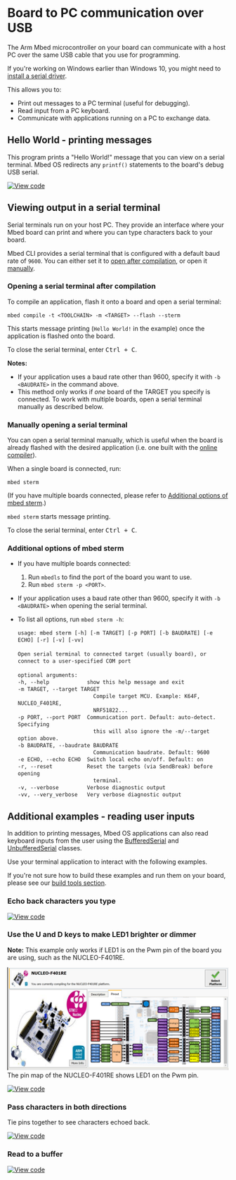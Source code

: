 <h1 id="serial-comm">Board to PC communication over USB</h1>

The Arm Mbed microcontroller on your board can communicate with a host PC over the same USB cable that you use for programming.

<span class="tips">If you're working on Windows earlier than Windows 10, you might need to [install a serial driver](../program-setup/windows-serial-driver.html).</span>

This allows you to:

- Print out messages to a PC terminal (useful for debugging).
- Read input from a PC keyboard.
- Communicate with applications running on a PC to exchange data.

## Hello World - printing messages

This program prints a "Hello World!" message that you can view on a serial terminal. Mbed OS redirects any `printf()` statements to the board's debug USB serial.

[![View code](https://www.mbed.com/embed/?url=https://github.com/ARMmbed/mbed-os-snippet-Serial_STDOUT/tree/v6.0)](https://github.com/ARMmbed/mbed-os-snippet-Serial_STDOUT/blob/v6.0/main.cpp)

## Viewing output in a serial terminal

Serial terminals run on your host PC. They provide an interface where your Mbed board can print and where you can type characters back to your board.

Mbed CLI provides a serial terminal that is configured with a default baud rate of `9600`. You can either set it to [open after compilation](#opening-a-serial-terminal-after-compilation), or open it [manually](#manually-opening-a-serial-terminal).

### Opening a serial terminal after compilation

To compile an application, flash it onto a board and open a serial terminal:

```
mbed compile -t <TOOLCHAIN> -m <TARGET> --flash --sterm
```

This starts message printing (`Hello World!` in the example) once the application is flashed onto the board.

To close the serial terminal, enter <kbd>Ctrl + C</kbd>.

<span class="notes">**Notes:**
- If your application uses a baud rate other than 9600, specify it with `-b <BAUDRATE>` in the command above.
- This method only works if _one_ board of the TARGET you specify is connected. To work with multiple boards, open a serial terminal manually as described below.</span>

### Manually opening a serial terminal

You can open a serial terminal manually, which is useful when the board is already flashed with the desired application (i.e. one built with the [online compiler](../quick-start/build-with-the-online-compiler.html)).

When a single board is connected, run:

```
mbed sterm
```

(If you have multiple boards connected, please refer to [Additional options of mbed sterm](#additional-options-of-mbed-sterm).)

`mbed sterm` starts message printing.

To close the serial terminal, enter <kbd>Ctrl + C</kbd>.

### Additional options of mbed sterm

- If you have multiple boards connected:
    1. Run `mbedls` to find the port of the board you want to use.
    1. Run `mbed sterm -p <PORT>`.

- If your application uses a baud rate other than 9600, specify it with `-b <BAUDRATE>` when opening the serial terminal.

- To list all options, run `mbed sterm -h`:

    ```
    usage: mbed sterm [-h] [-m TARGET] [-p PORT] [-b BAUDRATE] [-e ECHO] [-r] [-v] [-vv]

    Open serial terminal to connected target (usually board), or connect to a user-specified COM port

    optional arguments:
    -h, --help            show this help message and exit
    -m TARGET, --target TARGET
                            Compile target MCU. Example: K64F, NUCLEO_F401RE,
                            NRF51822...
    -p PORT, --port PORT  Communication port. Default: auto-detect. Specifying
                            this will also ignore the -m/--target option above.
    -b BAUDRATE, --baudrate BAUDRATE
                            Communication baudrate. Default: 9600
    -e ECHO, --echo ECHO  Switch local echo on/off. Default: on
    -r, --reset           Reset the targets (via SendBreak) before opening
                            terminal.
    -v, --verbose         Verbose diagnostic output
    -vv, --very_verbose   Very verbose diagnostic output
    ```

## Additional examples - reading user inputs

In addition to printing messages, Mbed OS applications can also read keyboard inputs from the user using the [BufferedSerial](../apis/bufferedserial.html) and [UnbufferedSerial](../apis/unbufferedserial.html) classes.

Use your terminal application to interact with the following examples.

If you're not sure how to build these examples and run them on your board, please see our [build tools section](../build-tools/index.html).

### Echo back characters you type

[![View code](https://www.mbed.com/embed/?url=https://github.com/ARMmbed/mbed-os-snippet-Serial_EchoBack/tree/v6.0)](https://github.com/ARMmbed/mbed-os-snippet-Serial_EchoBack/blob/v6.0/main.cpp)

### Use the U and D keys to make LED1 brighter or dimmer

<span class="notes">**Note:** This example only works if LED1 is on the Pwm pin of the board you are using, such as the NUCLEO-F401RE. </span>

<span class="images">![](../../images/NUCLEOF401RE.png)<span>The pin map of the NUCLEO-F401RE shows LED1 on the Pwm pin.</span></span>

[![View code](https://www.mbed.com/embed/?url=https://github.com/ARMmbed/mbed-os-snippet-Serial_LEDControl/tree/v6.0)](https://github.com/ARMmbed/mbed-os-snippet-Serial_LEDControl/blob/v6.0/main.cpp)

### Pass characters in both directions

Tie pins together to see characters echoed back.

[![View code](https://www.mbed.com/embed/?url=https://github.com/ARMmbed/mbed-os-snippet-Serial_PassCharacters/tree/v6.0)](https://github.com/ARMmbed/mbed-os-snippet-Serial_PassCharacters/blob/v6.0/main.cpp)

### Read to a buffer

[![View code](https://www.mbed.com/embed/?url=https://github.com/ARMmbed/mbed-os-snippet-Serial_ReadToBuffer/tree/v6.0)](https://github.com/ARMmbed/mbed-os-snippet-Serial_ReadToBuffer/blob/v6.0/main.cpp)
